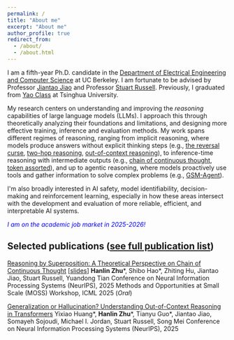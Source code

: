 ```yaml
---
permalink: /
title: "About me"
excerpt: "About me"
author_profile: true
redirect_from: 
  - /about/
  - /about.html
---
```


I am a fifth-year Ph.D. candidate in the [Department of Electrical Engineering and Computer Science](https://eecs.berkeley.edu/) at UC Berkeley. I am fortunate to be advised by Professor [Jiantao Jiao](https://people.eecs.berkeley.edu/~jiantao/) and Professor [Stuart Russell](https://people.eecs.berkeley.edu/~russell/). Previously, I graduated from [Yao Class](https://iiis.tsinghua.edu.cn/en/yaoclass/) at Tsinghua University.

My research centers on understanding and improving the *reasoning* capabilities of large language models (LLMs). I approach this through theoretically analyzing their foundations and limitations, and designing more effective training, inference and evaluation methods. My work spans different regimes of reasoning, ranging from implicit reasoning, where models produce answers without explicit thinking steps (e.g., [the reversal curse](https://arxiv.org/abs/2405.04669), [two-hop reasoning](https://arxiv.org/abs/2502.13913), [out-of-context reasoning](https://arxiv.org/abs/2506.10887)), to inference-time reasoning with intermediate outputs (e.g., [chain of continuous thought](https://arxiv.org/abs/2505.12514), [token assorted](https://arxiv.org/abs/2502.03275)), and up to agentic reasoning, where models proactively use tools and gather information to solve complex problems (e.g., [GSM-Agent](https://arxiv.org/abs/2509.21998)). 

I'm also broadly interested in AI safety, model identifiability, decision-making and reinforcement learning, especially in how these areas intersect with the development and evaluation of more reliable, efficient, and interpretable AI systems.

<span style="color:#0000FF;">*I am on the academic job market in 2025-2026!*</span>


## Selected publications ([see full publication list](/publications/))

[Reasoning by Superposition: A Theoretical Perspective on Chain of Continuous Thought](https://arxiv.org/abs/2505.12514) [[slides](/files/talk_slides/coconut_theory.pdf)]
**Hanlin Zhu**\*, Shibo Hao\*, Zhiting Hu, Jiantao Jiao, Stuart Russell, Yuandong Tian
Conference on Neural Information Processing Systems (NeurIPS), 2025
Methods and Opportunities at Small Scale (MOSS) Workshop, ICML 2025 (*Oral*)

[Generalization or Hallucination? Understanding Out-of-Context Reasoning in Transformers](https://arxiv.org/abs/2506.10887)
Yixiao Huang\*, **Hanlin Zhu**\*, Tianyu Guo\*, Jiantao Jiao, Somayeh Sojoudi, Michael I. Jordan, Stuart Russell, Song Mei
Conference on Neural Information Processing Systems (NeurIPS), 2025